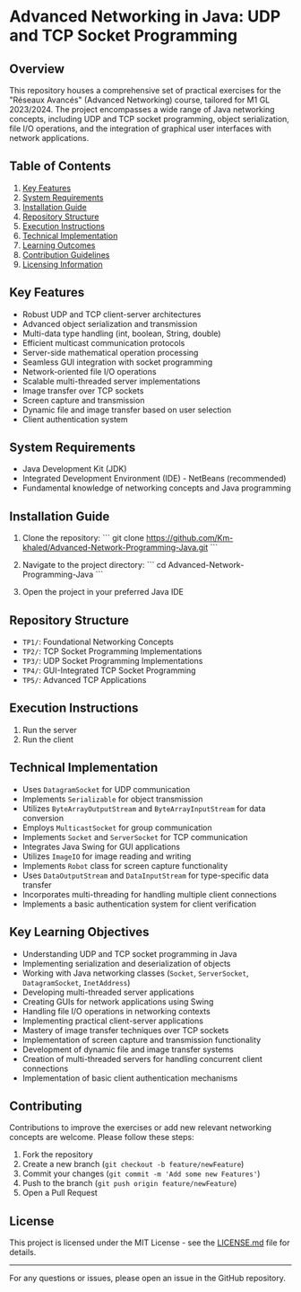 # Advanced Networking in Java: UDP and TCP Socket Programming

## Overview

This repository houses a comprehensive set of practical exercises for the "Réseaux Avancés" (Advanced Networking) course, tailored for M1 GL 2023/2024. The project encompasses a wide range of Java networking concepts, including UDP and TCP socket programming, object serialization, file I/O operations, and the integration of graphical user interfaces with network applications.

## Table of Contents

1. [Key Features](#key-features)
2. [System Requirements](#system-requirements)
3. [Installation Guide](#installation-guide)
4. [Repository Structure](#repository-structure)
5. [Execution Instructions](#execution-instructions)
6. [Technical Implementation](#technical-implementation)
7. [Learning Outcomes](#learning-outcomes)
8. [Contribution Guidelines](#contribution-guidelines)
9. [Licensing Information](#licensing-information)

## Key Features

- Robust UDP and TCP client-server architectures
- Advanced object serialization and transmission
- Multi-data type handling (int, boolean, String, double)
- Efficient multicast communication protocols
- Server-side mathematical operation processing
- Seamless GUI integration with socket programming
- Network-oriented file I/O operations
- Scalable multi-threaded server implementations
- Image transfer over TCP sockets
- Screen capture and transmission
- Dynamic file and image transfer based on user selection
- Client authentication system

## System Requirements

- Java Development Kit (JDK) 
- Integrated Development Environment (IDE) - NetBeans (recommended)
- Fundamental knowledge of networking concepts and Java programming

## Installation Guide

1. Clone the repository:
\`\`\`
git clone https://github.com/Km-khaled/Advanced-Network-Programming-Java.git
\`\`\`

2. Navigate to the project directory:
\`\`\`
cd Advanced-Network-Programming-Java
\`\`\`

3. Open the project in your preferred Java IDE

## Repository Structure

- `TP1/`: Foundational Networking Concepts
- `TP2/`: TCP Socket Programming Implementations
- `TP3/`: UDP Socket Programming Implementations
- `TP4/`: GUI-Integrated TCP Socket Programming
- `TP5/`: Advanced TCP Applications

## Execution Instructions

1. Run the server 
2. Run the client 

## Technical Implementation

- Uses `DatagramSocket` for UDP communication
- Implements `Serializable` for object transmission
- Utilizes `ByteArrayOutputStream` and `ByteArrayInputStream` for data conversion
- Employs `MulticastSocket` for group communication
- Implements `Socket` and `ServerSocket` for TCP communication
- Integrates Java Swing for GUI applications
- Utilizes `ImageIO` for image reading and writing
- Implements `Robot` class for screen capture functionality
- Uses `DataOutputStream` and `DataInputStream` for type-specific data transfer
- Incorporates multi-threading for handling multiple client connections
- Implements a basic authentication system for client verification

## Key Learning Objectives

- Understanding UDP and TCP socket programming in Java
- Implementing serialization and deserialization of objects
- Working with Java networking classes (`Socket`, `ServerSocket`, `DatagramSocket`, `InetAddress`)
- Developing multi-threaded server applications
- Creating GUIs for network applications using Swing
- Handling file I/O operations in networking contexts
- Implementing practical client-server applications
- Mastery of image transfer techniques over TCP sockets
- Implementation of screen capture and transmission functionality
- Development of dynamic file and image transfer systems
- Creation of multi-threaded servers for handling concurrent client connections
- Implementation of basic client authentication mechanisms

## Contributing

Contributions to improve the exercises or add new relevant networking concepts are welcome. Please follow these steps:

1. Fork the repository
2. Create a new branch (`git checkout -b feature/newFeature`)
3. Commit your changes (`git commit -m 'Add some new Features'`)
4. Push to the branch (`git push origin feature/newFeature`)
5. Open a Pull Request

## License

This project is licensed under the MIT License - see the [LICENSE.md](LICENSE.md) file for details.

---

For any questions or issues, please open an issue in the GitHub repository.

